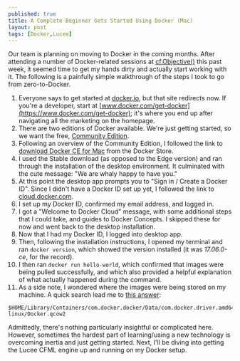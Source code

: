 ```yaml
---
published: true
title: A Complete Beginner Gets Started Using Docker (Mac)
layout: post
tags: [Docker,Lucee]
---
```


Our team is planning on moving to Docker in the coming months. After attending a number of Docker-related sessions at [cf.Objective()](http://www.cfobjective.com/) this past week, it seemed time to get my hands dirty and actually start working with it. The following is a painfully simple walkthrough of the steps I took to go from zero-to-Docker. 
<!--more-->

1. Everyone says to get started at [docker.io](https://www.docker.io), but that site redirects now. If you're a developer, start at [www.docker.com/get-docker](https://www.docker.com/get-docker); it's where you end up after navigating all the marketing on the homepage.
2. There are two editions of Docker available. We're just getting started, so we want the free, [Community Edition](https://www.docker.com/community-edition).
3. Following an overview of the Community Edition, I followed the link to [download Docker CE for Mac](https://store.docker.com/editions/community/docker-ce-desktop-mac) from the Docker Store.
4. I used the Stable download (as opposed to the Edge version) and ran through the installation of the desktop environment. It culminated with the cute message: "We are whaly happy to have you."
5. At this point the desktop app prompts you to "Sign in / Create a Docker ID". Since I didn't have a Docker ID set up yet, I followed the link to [cloud.docker.com](https://cloud.docker.com).
6. I set up my Docker ID, confirmed my email address, and logged in. 
7. I got a "Welcome to Docker Cloud" message, with some additional steps that I could take, and guides to Docker Concepts. I skipped these for now and went back to the desktop installation.
8. Now that I had my Docker ID, I logged into desktop app.
9. Then, following the installation instructions, I opened my terminal and ran `docker version`, which showed the version installed (it was *17.06.0-ce*, for the record).
10. I then ran `docker run hello-world`, which confirmed that images were being pulled successfully, and which also provided a helpful explanation of what actually happened during the command.
11. As a side note, I wondered where the images were being stored on my machine. A quick search lead me to [this answer](https://forums.docker.com/t/where-are-images-stored-on-mac-os-x/17165): 

```text
$HOME/Library/Containers/com.docker.docker/Data/com.docker.driver.amd64-linux/Docker.qcow2
```
	
Admittedly, there's nothing particularly insightful or complicated here. However, sometimes the hardest part of learning/using a new technology is overcoming inertia and just getting started. Next, I'll be diving into getting the Lucee CFML engine up and running on my Docker setup. 